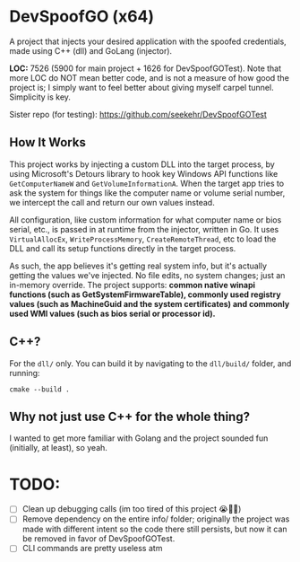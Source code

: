 # DevSpoofGO (x64)
A project that injects your desired application with the spoofed credentials, made using C++ (dll) and GoLang (injector).

**LOC:** 7526 (5900 for main project + 1626 for DevSpoofGOTest). Note that more LOC do NOT mean better code, and is not a measure of how good the project is; I simply want to feel better about giving myself carpel tunnel. Simplicity is key.

Sister repo (for testing): https://github.com/seekehr/DevSpoofGOTest
## How It Works
This project works by injecting a custom DLL into the target process, by using Microsoft's Detours library to hook key Windows API functions like `GetComputerNameW` and `GetVolumeInformationA`. When the target app tries to ask the system for things like the computer name or volume serial number, we intercept the call and return our own values instead.

All configuration, like custom information for what computer name or bios serial, etc., is passed in at runtime from the injector, written in Go. It uses `VirtualAllocEx`, `WriteProcessMemory`, `CreateRemoteThread`, etc to load the DLL and call its setup functions directly in the target process.

As such, the app believes it's getting real system info, but it's actually getting the values we've injected. No file edits, no system changes; just an in-memory override. The project supports: **common native winapi functions (such as GetSystemFirmwareTable), commonly used registry values (such as MachineGuid and the system certificates) and commonly used WMI values (such as bios serial or processor id).**

## C++?

For the `dll/` only. You can build it by navigating to the `dll/build/` folder, and running:

`cmake --build .`

## Why not just use C++ for the whole thing?

I wanted to get more familiar with Golang and the project sounded fun (initially, at least), so yeah. 

# TODO:
- [ ] Clean up debugging calls (im too tired of this project 😭🙏🏿)
- [ ] Remove dependency on the entire info/ folder; originally the project was made with different intent so the code there still persists, but now it can be removed in favor of DevSpoofGOTest.
- [ ] CLI commands are pretty useless atm
